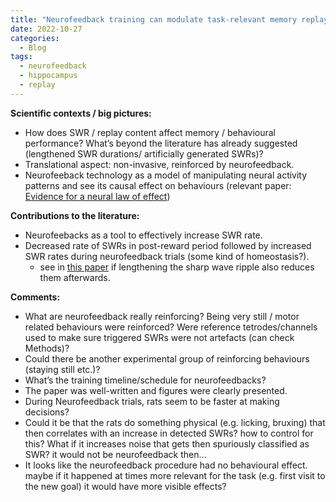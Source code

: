 ```yaml
---
title: "Neurofeedback training can modulate task-relevant memory replay in rats"
date: 2022-10-27
categories:
  - Blog
tags:
  - neurofeedback
  - hippocampus
  - replay
---
```


**Scientific contexts / big pictures:**
* How does SWR / replay content affect memory / behavioural performance? What’s beyond the literature has already suggested (lengthened SWR durations/ artificially generated SWRs)?
* Translational aspect: non-invasive, reinforced by neurofeedback.
* Neurofeeback technology as a model of manipulating neural activity patterns and see its causal effect on behaviours (relevant paper: [Evidence for a neural law of effect](https://pubmed.ncbi.nlm.nih.gov/29496877/))

**Contributions to the literature:**
* Neurofeebacks as a tool to effectively increase SWR rate.
* Decreased rate of SWRs in post-reward period followed by increased SWR rates during neurofeedback trials (some kind of homeostasis?).
  * see in [this paper](https://www.science.org/doi/full/10.1126/science.aax0758) if lengthening the sharp wave ripple also reduces them afterwards.

**Comments:**
* What are neurofeedback really reinforcing? Being very still / motor related behaviours were reinforced? Were reference tetrodes/channels used to make sure triggered SWRs were not artefacts (can check Methods)?
* Could there be another experimental group of reinforcing behaviours (staying still etc.)?
* What’s the training timeline/schedule for neurofeedbacks?
* The paper was well-written and figures were clearly presented.
* During Neurofeedback trials, rats seem to be faster at making decisions?
* Could it be that the rats do something physical (e.g. licking, bruxing) that then correlates with an increase in detected SWRs? how to control for this? What if it increases noise that gets then spuriously classified as SWR? it would not be neurofeedback then…
* It looks like the neurofeedback procedure had no behavioural effect. maybe if it happened at times more relevant for the task (e.g. first visit to the new goal) it would have more visible effects?
